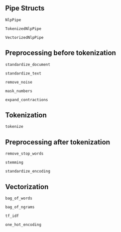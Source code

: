 ## **Pipe Structs**

```@docs
NlpPipe
```
```@docs
TokenizedNlpPipe
```
```@docs
VectorizedNlpPipe
```

 ## **Preprocessing before tokenization**

```@docs
standardize_document
```

```@docs
standardize_text
```
```@docs
remove_noise
```
```@docs
mask_numbers
```
```@docs
expand_contractions
```

## **Tokenization**

```@docs
tokenize
```

## **Preprocessing after tokenization**

```@docs
remove_stop_words
```
```@docs
stemming
```
```@docs
standardize_encoding
```


## **Vectorization**

```@docs
bag_of_words
```
```@docs
bag_of_ngrams
```
```@docs
tf_idf
```

```@docs
one_hot_encoding
```
